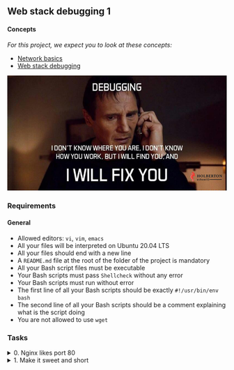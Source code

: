 ## Web stack debugging 1

#### Concepts

_For this project, we expect you to look at these concepts:_

- [Network basics](../0x07-networking_basics/)
- [Web stack debugging](../0x0D-web_stack_debugging_0/web_stack_debugging.md)

![Debugging #1](debugging.jpg)

### Requirements

#### General

- Allowed editors: `vi`, `vim`, `emacs`
- All your files will be interpreted on Ubuntu 20.04 LTS
- All your files should end with a new line
- A `README.md` file at the root of the folder of the project is mandatory
- All your Bash script files must be executable
- Your Bash scripts must pass `Shellcheck` without any error
- Your Bash scripts must run without error
- The first line of all your Bash scripts should be exactly `#!/usr/bin/env bash`
- The second line of all your Bash scripts should be a comment explaining what is the script doing
- You are not allowed to use `wget`

### Tasks

<details>
<summary>0. Nginx likes port 80</summary>

Debug your Ubuntu container's Nginx installation to identify the impediment preventing it from listening on port `80`. Utilize your debugging proficiency, install necessary tools, and manipulate containers as needed to troubleshoot the problem. Subsequently, devise a Bash script with the least number of commands to automate the resolution.

***Specifications:***

- Ensure Nginx is operational and listening on port `80` for all active IPv4 addresses on the server.
- Develop a Bash script that configures the server to meet the specified requirements.

***
- File: `0-nginx_likes_port_80`
</details>

<details>
<summary>1. Make it sweet and short</summary>

Refine your solution for task #0, ensuring brevity and simplicity.

***Requirements:***

- The Bash script must consist of 5 lines or fewer.
- The file should end with a new line.
- Adhere to standard Bash script conventions.
- Avoid using semicolons (;).
- Avoid using double ampersands (&&).
- Exclude the use of wget.
- The script should not execute your previous answer file.
- The 'service' command (init) should genuinely report that Nginx is not running.
***
- File: `1-debugging_made_short`

</details>
